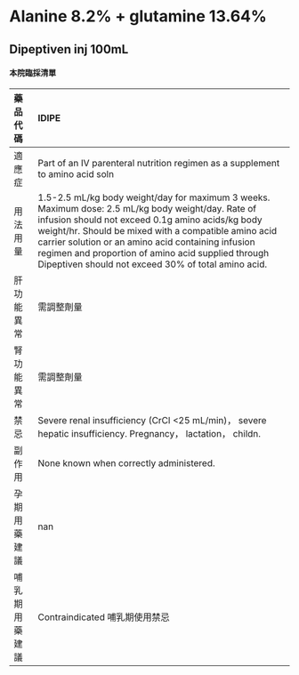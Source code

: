 # Alanine 8.2% + glutamine 13.64%

## Dipeptiven inj 100mL

#### 本院臨採清單

| 藥品代碼       | IDIPE                                                                                                                                                                                                                                                                                                                                                                             |
|:---------------|:----------------------------------------------------------------------------------------------------------------------------------------------------------------------------------------------------------------------------------------------------------------------------------------------------------------------------------------------------------------------------------|
| 適應症         | Part of an IV parenteral nutrition regimen as a supplement to amino acid soln                                                                                                                                                                                                                                                                                                     |
| 用法用量       | 1.5-2.5 mL/kg body weight/day for maximum 3 weeks. Maximum dose: 2.5 mL/kg body weight/day. Rate of infusion should not exceed 0.1g amino acids/kg body weight/hr. Should be mixed with a compatible amino acid carrier solution or an amino acid containing infusion regimen and proportion of amino acid supplied through Dipeptiven should not exceed 30% of total amino acid. |
| 肝功能異常     | 需調整劑量                                                                                                                                                                                                                                                                                                                                                                        |
| 腎功能異常     | 需調整劑量                                                                                                                                                                                                                                                                                                                                                                        |
| 禁忌           | Severe renal insufficiency (CrCl <25 mL/min)， severe hepatic insufficiency. Pregnancy， lactation， childn.                                                                                                                                                                                                                                                                      |
| 副作用         | None known when correctly administered.                                                                                                                                                                                                                                                                                                                                           |
| 孕期用藥建議   | nan                                                                                                                                                                                                                                                                                                                                                                               |
| 哺乳期用藥建議 | Contraindicated 哺乳期使用禁忌                                                                                                                                                                                                                                                                                                                                                    |

